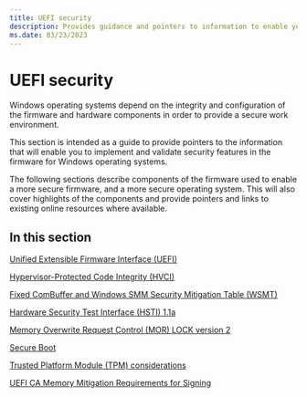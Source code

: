 ```yaml
---
title: UEFI security
description: Provides guidance and pointers to information to enable you to implement and validate security features in the firmware for Windows operating systems.
ms.date: 03/23/2023
---
```


# UEFI security

Windows operating systems depend on the integrity and configuration of the firmware and hardware components in order to provide a secure work environment.

This section is intended as a guide to provide pointers to the information that will enable you to implement and validate security features in the firmware for Windows operating systems.

The following sections describe components of the firmware used to enable a more secure firmware, and a more secure operating system. This will also cover highlights of the components and provide pointers and links to existing online resources where available.

## In this section

[Unified Extensible Firmware Interface (UEFI)](unified-extensible-firmware-interface.md)

[Hypervisor-Protected Code Integrity (HVCI)](device-guard-and-credential-guard.md)

[Fixed ComBuffer and Windows SMM Security Mitigation Table (WSMT)](fixed-combuffer-and-windows-smm-security-mitigation-table.md)

[Hardware Security Test Interface (HSTI) 1.1a](hardware-security-test-interface-1-1a.md)

[Memory Overwrite Request Control (MOR) LOCK version 2](memory-overwrite-request-control-lock-version-2.md)

[Secure Boot](secure-boot.md)

[Trusted Platform Module (TPM) considerations](trusted-platform-module-considerations.md)

[UEFI CA Memory Mitigation Requirements for Signing](uefi-ca-memory-mitigation-requirements.md)
